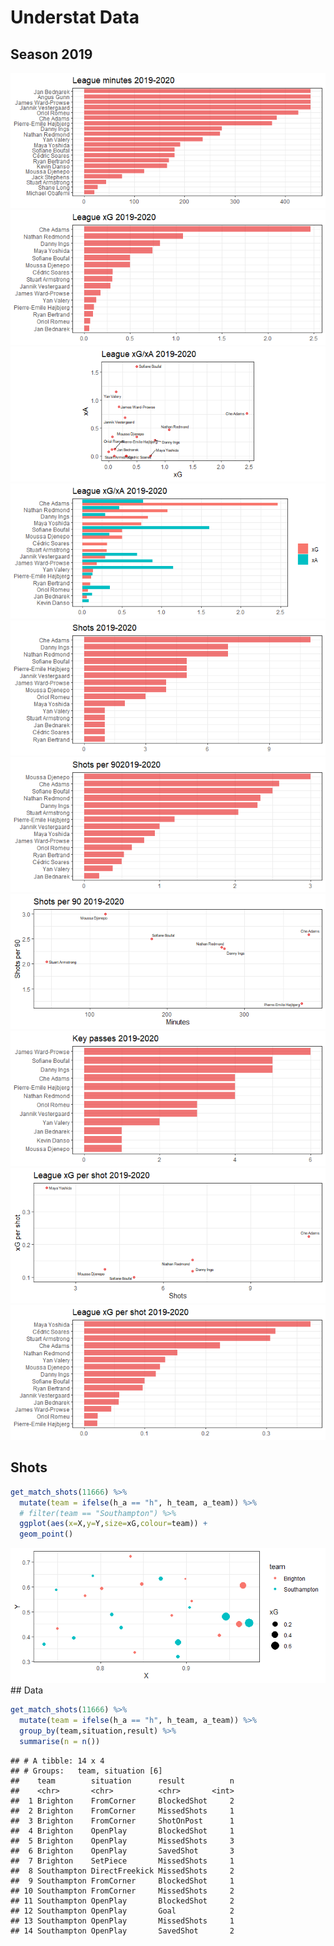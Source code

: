 
# Understat Data

## Season 2019

![](understat-southampton_files/figure-gfm/plots-1.png)<!-- -->![](understat-southampton_files/figure-gfm/plots-2.png)<!-- -->![](understat-southampton_files/figure-gfm/plots-3.png)<!-- -->![](understat-southampton_files/figure-gfm/plots-4.png)<!-- -->![](understat-southampton_files/figure-gfm/plots-5.png)<!-- -->![](understat-southampton_files/figure-gfm/plots-6.png)<!-- -->![](understat-southampton_files/figure-gfm/plots-7.png)<!-- -->![](understat-southampton_files/figure-gfm/plots-8.png)<!-- -->![](understat-southampton_files/figure-gfm/plots-9.png)<!-- -->![](understat-southampton_files/figure-gfm/plots-10.png)<!-- -->

## Shots

``` r
get_match_shots(11666) %>%
  mutate(team = ifelse(h_a == "h", h_team, a_team)) %>%
  # filter(team == "Southampton") %>%
  ggplot(aes(x=X,y=Y,size=xG,colour=team)) +
  geom_point()
```

![](understat-southampton_files/figure-gfm/shots-1.png)<!-- --> \#\#
Data

``` r
get_match_shots(11666) %>%
  mutate(team = ifelse(h_a == "h", h_team, a_team)) %>%
  group_by(team,situation,result) %>%
  summarise(n = n())
```

    ## # A tibble: 14 x 4
    ## # Groups:   team, situation [6]
    ##    team        situation      result          n
    ##    <chr>       <chr>          <chr>       <int>
    ##  1 Brighton    FromCorner     BlockedShot     2
    ##  2 Brighton    FromCorner     MissedShots     1
    ##  3 Brighton    FromCorner     ShotOnPost      1
    ##  4 Brighton    OpenPlay       BlockedShot     1
    ##  5 Brighton    OpenPlay       MissedShots     3
    ##  6 Brighton    OpenPlay       SavedShot       3
    ##  7 Brighton    SetPiece       MissedShots     1
    ##  8 Southampton DirectFreekick MissedShots     2
    ##  9 Southampton FromCorner     BlockedShot     1
    ## 10 Southampton FromCorner     MissedShots     2
    ## 11 Southampton OpenPlay       BlockedShot     2
    ## 12 Southampton OpenPlay       Goal            2
    ## 13 Southampton OpenPlay       MissedShots     1
    ## 14 Southampton OpenPlay       SavedShot       2
